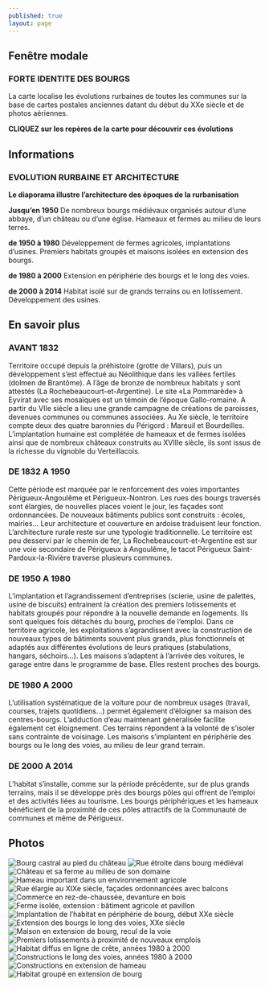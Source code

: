 ```yaml
---
published: true
layout: page
---
```


## Fenêtre modale

### FORTE IDENTITE DES BOURGS

La carte localise les évolutions rurbaines de toutes les communes sur la base de cartes postales anciennes datant du début du XXe siècle et de photos aériennes.

**CLIQUEZ sur les repères de la carte pour découvrir ces évolutions**

## Informations

### EVOLUTION RURBAINE ET ARCHITECTURE

**Le diaporama illustre l’architecture des époques de la rurbanisation**

**Jusqu’en 1950**
De nombreux bourgs médiévaux organisés autour d’une abbaye, d’un château ou d’une église. Hameaux et fermes au milieu de leurs terres. 

**de 1950 à 1980**
Développement de fermes agricoles, implantations d’usines. Premiers habitats groupés et maisons isolées en extension des bourgs.

**de 1980 à 2000**
Extension en périphérie des bourgs et le long des voies.

**de 2000 à 2014**
Habitat isolé sur de grands terrains ou en lotissement. Développement des usines. 

## En savoir plus

### AVANT 1832

Territoire occupé depuis la préhistoire (grotte de Villars), puis un développement s’est effectué au Néolithique dans les vallées fertiles (dolmen de Brantôme). A l’âge de bronze de nombreux habitats y sont attestés (La Rochebeaucourt-et-Argentine). Le site «La Pommarède» à Eyvirat avec ses mosaïques est un témoin de l’époque Gallo-romaine.
A partir du VIIe siècle a lieu une grande campagne de créations de paroisses, devenues communes ou communes associées. Au Xe siècle, le territoire compte deux des quatre baronnies du Périgord : Mareuil et Bourdeilles. L’implantation humaine est complétée de hameaux et de fermes isolées ainsi que de nombreux châteaux construits au XVIIIe siècle, ils sont issus de la richesse du vignoble du Verteillacois. 

### DE 1832 A 1950

Cette période est marquée par le renforcement des voies importantes Périgueux-Angoulême et Périgueux-Nontron. Les rues des bourgs traversés sont élargies, de nouvelles places voient le jour, les façades sont ordonnancées. De nouveaux bâtiments publics sont construits : écoles, mairies... Leur architecture et couverture en ardoise traduisent leur fonction. L’architecture rurale reste sur une typologie traditionnelle. Le territoire est peu desservi par le chemin de fer, La Rochebeaucourt-et-Argentine est sur une voie secondaire de Périgueux à Angoulême, le tacot Périgueux Saint-Pardoux-la-Rivière traverse plusieurs communes.

### DE 1950 A 1980

L’implantation et l’agrandissement d’entreprises (scierie, usine de palettes, usine de biscuits) entrainent la création des premiers lotissements et habitats groupés pour répondre à la nouvelle demande en logements. Ils sont quelques fois détachés du bourg, proches de l’emploi.
Dans ce territoire agricole, les exploitations s’agrandissent avec la construction de nouveaux types de bâtiments souvent plus grands, plus fonctionnels et adaptés aux différentes évolutions de leurs pratiques (stabulations, hangars, séchoirs…).
Les maisons s’adaptent à l’arrivée des voitures, le garage entre dans le programme de base. Elles restent proches des bourgs.

### DE 1980 A 2000

L’utilisation systématique de la voiture pour de nombreux usages (travail, courses, trajets quotidiens…) permet également d’éloigner sa maison des centres-bourgs. L’adduction d’eau maintenant généralisée facilite également cet éloignement. Ces terrains répondent à la volonté de s’isoler sans contrainte de voisinage. Les maisons s’implantent en périphérie des bourgs ou le long des voies, au milieu de leur grand terrain.

### DE 2000 A 2014

L’habitat s’installe, comme sur la période précédente, sur de plus grands terrains, mais il se développe près des bourgs pôles qui offrent de l’emploi et des activités liées au tourisme. Les bourgs périphériques et les hameaux bénéficient de la proximité de ces pôles attractifs de la Communauté de communes et même de Périgueux.

## Photos

![Bourg castral au pied du château]({{site.baseurl}}/data/images/16/histoire/16_HISTOIRE_01.jpg)
![Rue étroite dans bourg médiéval]({{site.baseurl}}/data/images/16/histoire/16_HISTOIRE_02.jpg)
![Château et sa ferme au milieu de son domaine]({{site.baseurl}}/data/images/16/histoire/16_HISTOIRE_03.jpg)
![Hameau important dans un environnement agricole]({{site.baseurl}}/data/images/16/histoire/16_HISTOIRE_04.jpg)
![Rue élargie au XIXe siècle, façades ordonnancées avec balcons]({{site.baseurl}}/data/images/16/histoire/16_HISTOIRE_05.jpg)
![Commerce en rez-de-chaussée, devanture en bois]({{site.baseurl}}/data/images/16/histoire/16_HISTOIRE_06.jpg)
![Ferme isolée, extension : bâtiment agricole et pavillon]({{site.baseurl}}/data/images/16/histoire/16_HISTOIRE_07.jpg)
![Implantation de l’habitat en périphérie de bourg, début XXe siècle]({{site.baseurl}}/data/images/16/histoire/16_HISTOIRE_08.jpg)
![Extension des bourgs le long des voies, XXe siècle]({{site.baseurl}}/data/images/16/histoire/16_HISTOIRE_09.jpg)
![Maison en extension de bourg, recul de la voie]({{site.baseurl}}/data/images/16/histoire/16_HISTOIRE_10.jpg)
![Premiers lotissements à proximité de nouveaux emplois]({{site.baseurl}}/data/images/16/histoire/16_HISTOIRE_11.jpg)
![Habitat diffus en ligne de crête, années 1980 à 2000]({{site.baseurl}}/data/images/16/histoire/16_HISTOIRE_12.jpg)
![Constructions le long des voies, années 1980 à 2000]({{site.baseurl}}/data/images/16/histoire/16_HISTOIRE_13.jpg)
![Constructions en extension de hameau]({{site.baseurl}}/data/images/16/histoire/16_HISTOIRE_14.jpg)
![Habitat groupé en extension de bourg ]({{site.baseurl}}/data/images/16/histoire/16_HISTOIRE_15.jpg)

